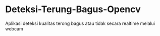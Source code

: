 # Deteksi-Terung-Bagus-Opencv
Aplikasi deteksi kualitas terong bagus atau tidak secara realtime melalui webcam
